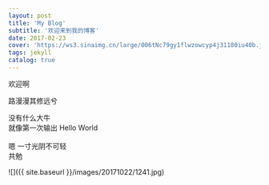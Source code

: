 ```yaml
---
layout: post
title: 'My Blog'
subtitle: '欢迎来到我的博客'
date: 2017-02-23
cover: 'https://ws3.sinaimg.cn/large/006tNc79gy1flwzowcyp4j31180iu40b.jpg'
tags: jekyll
catalog: true
---
```

欢迎啊


路漫漫其修远兮

没有什么大牛 <br/>
就像第一次输出 Hello World <br/>
<br/>
嗯 一寸光阴不可轻 <br/>
共勉 <br/>

![]({{ site.baseurl }}/images/20171022/1241.jpg)